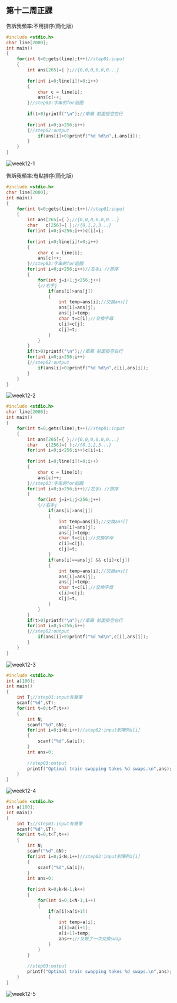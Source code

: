 ## 第十二周正課

告訴我頻率:不用排序(簡化版)
```c
#include <stdio.h>
char line[2000];
int main()
{
	for(int t=0;gets(line);t++)//step01:input
	{
		int ans[265]={ };//{0,0,0,0,0,0...}
		
		for(int i=0;line[i]!=0;i++)
		{
			char c = line[i];
			ans[c]++;
		}//step03:字串的for迴圈
		
		if(t>0)printf("\n");//車廂 前面掛空白行
	
		for(int i=0;i<256;i++)
		{//step02:output
			if(ans[i]>0)printf("%d %d\n",i,ans[i]);
		}
	}
}
```
![week12-1](https://user-images.githubusercontent.com/71545492/118208446-5d1b5380-b499-11eb-831d-205904f93744.png)

告訴我頻率:有點排序(簡化版)
```c
#include <stdio.h>
char line[2000];
int main()
{
	for(int t=0;gets(line);t++)//step01:input
	{
		int ans[265]={ };//{0,0,0,0,0,0...}
		char   c[256]={ };//{0,1,2,3...}
		for(int i=0;i<256;i++)c[i]=i;
		
		for(int i=0;line[i]!=0;i++)
		{
			char c = line[i];
			ans[c]++;
		}//step03:字串的for迴圈
		for(int i=0;i<256;i++)//左手i //排序
		{
			for(int j=i+1;j<256;j++)
			{//右手j
				if(ans[i]>ans[j])
				{
					int temp=ans[i];//交換ans[]
					ans[i]=ans[j];
					ans[j]=temp;
					char t=c[i];//交換字母
					c[i]=c[j];
					c[j]=t;
				}
			}
		}
		if(t>0)printf("\n");//車廂 前面掛空白行
		for(int i=0;i<256;i++)
		{//step02:output
			if(ans[i]>0)printf("%d %d\n",c[i],ans[i]);
		}
	}
}
```
![week12-2](https://user-images.githubusercontent.com/71545492/118210152-a02af600-b49c-11eb-9bfd-02bfc0ffb7aa.png)

```c
#include <stdio.h>
char line[2000];
int main()
{
	for(int t=0;gets(line);t++)//step01:input
	{
		int ans[265]={ };//{0,0,0,0,0,0...}
		char   c[256]={ };//{0,1,2,3...}
		for(int i=0;i<256;i++)c[i]=i;
		
		for(int i=0;line[i]!=0;i++)
		{
			char c = line[i];
			ans[c]++;
		}//step03:字串的for迴圈
		for(int i=0;i<256;i++)//左手i //排序
		{
			for(int j=i+1;j<256;j++)
			{//右手j
				if(ans[i]>ans[j])
				{
					int temp=ans[i];//交換ans[]
					ans[i]=ans[j];
					ans[j]=temp;
					char t=c[i];//交換字母
					c[i]=c[j];
					c[j]=t;
				}
				if(ans[i]==ans[j] && c[i]<c[j])
				{
					int temp=ans[i];//交換ans[]
					ans[i]=ans[j];
					ans[j]=temp;
					char t=c[i];//交換字母
					c[i]=c[j];
					c[j]=t;
				}
			}
		}
		if(t>0)printf("\n");//車廂 前面掛空白行
		for(int i=0;i<256;i++)
		{//step02:output
			if(ans[i]>0)printf("%d %d\n",c[i],ans[i]);
		}
	}
}
```
![week12-3](https://user-images.githubusercontent.com/71545492/118211462-b639b600-b49e-11eb-8e13-d7b9af89a7cb.png)


```c
#include <stdio.h>
int a[100];
int main()
{
	int T;//step01:input有幾筆
	scanf("%d",&T);
	for(int t=0;t<T;t++)
	{
		int N;
		scanf("%d",&N);
		for(int i=0;i<N;i++)//step02:input到陣列a[i]
		{
			scanf("%d",&a[i]);
		}
		int ans=0;
		
		//step03:output
		printf("Optimal train swapping takes %d swaps.\n",ans);
	}
}
```
![week12-4](https://user-images.githubusercontent.com/71545492/118214679-c2c00d80-b4a2-11eb-86e8-f13e08280a54.png)


```c
#include <stdio.h>
int a[100];
int main()
{
	int T;//step01:input有幾筆
	scanf("%d",&T);
	for(int t=0;t<T;t++)
	{
		int N;
		scanf("%d",&N);
		for(int i=0;i<N;i++)//step02:input到陣列a[i]
		{
			scanf("%d",&a[i]);
		}
		int ans=0;
		
		for(int k=0;k<N-1;k++)
		{
			for(int i=0;i<N-1;i++)
			{
				if(a[i]>a[i+1])
				{
					int temp=a[i];
					a[i]=a[i+1];
					a[i+1]=temp;
					ans++;//又做了一次交換swap
				}
			}
		}
		
		//step03:output
		printf("Optimal train swapping takes %d swaps.\n",ans);
	}
}
```
![week12-5](https://user-images.githubusercontent.com/71545492/118215736-b6d54b00-b4a4-11eb-84da-a40a109cc4cc.png)
